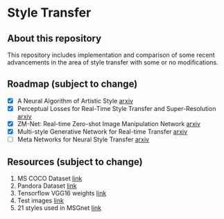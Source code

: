 # Style Transfer

## About this repository
This repository includes implementation and comparison of some recent advancements in the area of style transfer with some or no modifications. 

## Roadmap (subject to change)
- [x] A Neural Algorithm of Artistic Style [arxiv](https://arxiv.org/abs/1508.06576)
- [x] Perceptual Losses for Real-Time Style Transfer and Super-Resolution [arxiv](https://arxiv.org/abs/1603.08155)
- [x] ZM-Net: Real-time Zero-shot Image Manipulation Network [arxiv](https://arxiv.org/abs/1703.07255v2)
- [x] Multi-style Generative Network for Real-time Transfer [arxiv](https://arxiv.org/abs/1703.06953)
- [ ] Meta Networks for Neural Style Transfer [arxiv](https://arxiv.org/abs/1709.04111)

## Resources (subject to change)
1. MS COCO Dataset [link](http://cocodataset.org/#download)
2. Pandora Dataset [link](http://imag.pub.ro/pandora/pandora_download.html)
3. Tensorflow VGG16 weights [link](http://www.cs.toronto.edu/~frossard/post/vgg16/)
4. Test images [link](https://drive.google.com/open?id=1-OEv8ELX-RDB1DvY7i8qEJzziIxJ9T3B)
5. 21 styles used in MSGnet [link](https://drive.google.com/open?id=1CkThmKjWKwgJ3QfkwrJQlypXMKSZF-xo)
